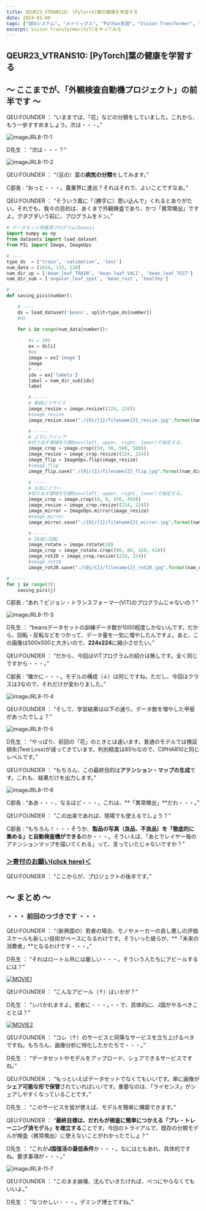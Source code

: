```yaml
---
title: QEUR23_VTRANS10: [PyTorch]葉の健康を学習する
date: 2024-01-08
tags: ["QEUシステム", "メトリックス", "Python言語", "Vision Transformer", "LLM", "データセット", "Fine-tuning", "イノベーション"]
excerpt: Vision Transformer(ViT)をやってみる
---
```


## QEUR23_VTRANS10: [PyTorch]葉の健康を学習する

## ～ ここまでが、「外観検査自動機プロジェクト」の前半です ～

QEU:FOUNDER ： “いままでは、「花」などの分類をしていました。これから、もう一歩すすめましょう。次は・・・。”

![imageJRL8-11-1](/2024-01-08-QEUR23_VTRANS10/imageJRL8-11-1.jpg)

D先生 ： “次は・・・？“

![imageJRL8-11-2](/2024-01-08-QEUR23_VTRANS10/imageJRL8-11-2.jpg)

QEU:FOUNDER ： “（豆の）葉の**病気の分類**をしてみます。”

C部長 : “おっと・・・。農業界に進出？それはそれで、よいことですなあ。”

QEU:FOUNDER ： “そういう風に「（勝手に）思い込んで」くれるとありがたい。それでも、我々の目的は、あくまで外観検査であり、かつ「異常検出」ですよ。グダグダいう前に、プログラムをドン。”

```python
# データセット改善用プログラム(beans)
import numpy as np
from datasets import load_dataset
from PIL import Image, ImageOps

# ----
type_ds  = ['train', 'validation', 'test']
num_data = [1034, 133, 128]
nam_dir_up = ['bean_leaf_TRAIN', 'bean_leaf_VALI', 'bean_leaf_TEST']
nam_dir_sub = ['angular_leaf_spot', 'bean_rust', 'healthy']

# ----
def saving_pics(number):

    # ----
    ds = load_dataset('beans', split=type_ds[number])
    #ds

    for i in range(num_data[number]):
    
        #i = 399
        ex = ds[i]
        #ex
        image = ex['image']
        image
        # ---
        idx = ex['labels']
        label = nam_dir_sub[idx]
        label

        # -----
        # 単純にリサイズ
        image_resize = image.resize((224, 224))
        #image_resize
        image_resize.save("./{0}/{1}/filename{2}_resize.jpg".format(nam_dir_up[number],label,i))

        # -----
        # 上下にフリップ
        #切り出す領域を引数box=(left, upper, right, lower)で指定する。
        image_crop = image.crop((50, 50, 500, 500))
        image_resize = image_crop.resize((224, 224))
        image_flip = ImageOps.flip(image_resize)
        #image_flip
        image_flip.save("./{0}/{1}/filename{2}_flip.jpg".format(nam_dir_up[number],label,i), quali-ty=95)

        # -----
        # 左右にミラー
        #切り出す領域を引数box=(left, upper, right, lower)で指定する。
        image_crop = image.crop((0, 0, 450, 450))
        image_resize = image_crop.resize((224, 224))
        image_mirror = ImageOps.mirror(image_resize)
        #image_mirror
        image_mirror.save("./{0}/{1}/filename{2}_mirror.jpg".format(nam_dir_up[number],label,i), quality=95)

        # -----
        # 30度に回転
        image_rotate = image.rotate(20)
        image_crop = image_rotate.crop((80, 80, 420, 420))
        image_rot20 = image_crop.resize((224, 224))
        #image_rot20
        image_rot20.save("./{0}/{1}/filename{2}_rot20.jpg".format(nam_dir_up[number],label,i), quali-ty=95)

# -----
for j in range(3):
    saving_pics(j)
```

C部長 : “あれ？ビジョン・トランスフォーマー(ViT)のプログラムじゃないの？”

![imageJRL8-11-3](/2024-01-08-QEUR23_VTRANS10/imageJRL8-11-3.jpg)

D先生 ： “beansデータセットの訓練データ数が1000程度しかないんです。だから、回転・反転などをつかって、データ量を一気に増やしたんですよ。あと、この画像は500x500と大きいので、**224x224**に縮小させたい。”

QEU:FOUNDER ： “だから、今回はViTプログラムの紹介は無しです。全く同じですから・・・。”

C部長 : “確かに・・・。モデルの構成（↓）は同じですね。ただし、今回はクラスは3なので、それだけが変わりました。”

![imageJRL8-11-4](/2024-01-08-QEUR23_VTRANS10/imageJRL8-11-4.jpg)

QEU:FOUNDER ： “そして、学習結果は以下の通り。データ数を増やした甲斐があったでしょ？”

![imageJRL8-11-5](/2024-01-08-QEUR23_VTRANS10/imageJRL8-11-5.jpg)

D先生 ： “やっぱり、前回の「花」のときとは違います。普通のモデルでは検証損失(Test Loss)が減ってきています。判別精度は85％なので、CIPHAR10と同じレベルです。”

QEU:FOUNDER ： “もちろん、この最終目的は**アテンション・マップの生成**です。これも、結果だけを出力します。”

![imageJRL8-11-6](/2024-01-08-QEUR23_VTRANS10/imageJRL8-11-6.jpg)

C部長 : “ああ・・・、なるほど・・・。これは、**「異常検出」**だわ・・・。”

QEU:FOUNDER ： “この出来であれば、現場でも使えるでしょう？”

C部長 : “もちろん！・・・そうか、**製品の写真（良品、不良品）を「徹底的に集める」と自動検査機ができる**のか・・・。そういえば、「あとでレイヤー毎のアテンションマップを描いてくれる」って、言っていたじゃないですか？”

### [＞寄付のお願い(click here)＜](https://www.paypal.com/paypalme/QEUglobal?v=1&utm_source=unp&utm_medium=email&utm_campaign=RT000481&utm_unptid=29844400-7613-11ec-ac72-3cfdfef0498d&ppid=RT000481&cnac=HK&rsta=en_GB%28en-HK%29&cust=5QPFDMW9B2T7Q&unptid=29844400-7613-11ec-ac72-3cfdfef0498d&calc=f860991d89600&unp_tpcid=ppme-social-business-profile-creat-ed&page=main%3Aemail%3ART000481&pgrp=main%3Aemail&e=cl&mchn=em&s=ci&mail=sys&appVersion=1.71.0&xt=104038)

QEU:FOUNDER  ： “ここからが、プロジェクトの後半です。”


## ～ まとめ ～

### ・・・ 前回のつづきです ・・・

QEU:FOUNDER ： “（新興国の）若者の場合、モノやメーカーの良し悪しの評価スケールも新しい技術がベースになるわけです。そういった彼らが、**「未来の消費者」**となるわけです・・・。”

D先生 ： “それはロートル共には厳しい・・・。そういう人たちにアピールするには？”

[![MOVIE1](http://img.youtube.com/vi/e8aiitAAAZY/0.jpg)](http://www.youtube.com/watch?v=e8aiitAAAZY "怒！厚顔無恥＆無知の豊田会長の発言。「なぜ日本人の給料が上がらないのか」について自工会の豊田章男会長が仰天発言。経済界のボスは竹中平蔵と同レベルか。")

QEU:FOUNDER ： “こんなアピール（↑）はいかが？”

D先生 ： “シバかれますよ。若者に・・・。・・で、具体的に、J国がやるべきこととは？”

[![MOVIE2](http://img.youtube.com/vi/v800ToFbLRk/0.jpg)](http://www.youtube.com/watch?v=v800ToFbLRk "HuggingFace - An AI community with Machine Learning, Datasets, Models and More")

QEU:FOUNDER ： “コレ（↑）のサービスと同等なサービスを立ち上げるべきですね。もちろん、画像分析に特化したかたちで・・・。”

D先生 ： “データセットやモデルをアップロード、シェアできるサービスですね。”

QEU:FOUNDER ： “もっといえばデータセットでなくてもいいです。単に画像が**シェア可能な形で保管**されていればいいです。重要なのは、「ライセンス」がシェアしやすくなっていることです。”

D先生 ： “このサービスを皆が使えば、モデルを簡単に構築できます。”

QEU:FOUNDER ： “**最終目標は、だれもが検査に簡単につかえる「プレ・トレーニング済モデル」を確立する**ことです。今回のトライアルで、既存の分類モデルが検査（異常検出）に使えないことがわかったでしょ？”

D先生 ： “これが**J国復活の最低条件**か・・・。なにはともあれ、具体的ですね。要求事項が・・・。”

![imageJRL8-11-7](/2024-01-08-QEUR23_VTRANS10/imageJRL8-11-7.jpg)

QEU:FOUNDER ： “このまま崩壊、沈んでいきたければ、べつにやらなくてもいいよ。”

D先生 ： “なつかしい・・・。デミング博士ですね。”
